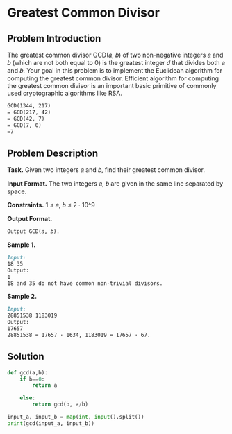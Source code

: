 # Greatest Common Divisor

## Problem Introduction

The greatest common divisor GCD(𝑎, 𝑏) of two non-negative integers 𝑎 and 𝑏
(which are not both equal to 0) is the greatest integer 𝑑 that divides both 𝑎 and 𝑏.
Your goal in this problem is to implement the Euclidean algorithm for computing
the greatest common divisor.
Efficient algorithm for computing the greatest common divisor is an important
basic primitive of commonly used cryptographic algorithms like RSA.

```md
GCD(1344, 217)
= GCD(217, 42)
= GCD(42, 7)
= GCD(7, 0)
=7
```

## Problem Description

**Task.** Given two integers 𝑎 and 𝑏, find their greatest common divisor.

**Input Format.** The two integers 𝑎, 𝑏 are given in the same line separated by space.

**Constraints.** 1 ≤ 𝑎, 𝑏 ≤ 2 · 10^9

**Output Format.**

```md
Output GCD(𝑎, 𝑏).
```

**Sample 1.**

```md
Input:
18 35
Output:
1
18 and 35 do not have common non-trivial divisors.
```

**Sample 2.**

```md
Input:
28851538 1183019
Output:
17657
28851538 = 17657 · 1634, 1183019 = 17657 · 67.
```

## Solution

```py
def gcd(a,b):
    if b==0:
        return a

    else:
        return gcd(b, a/b)

input_a, input_b = map(int, input().split())
print(gcd(input_a, input_b))
```
